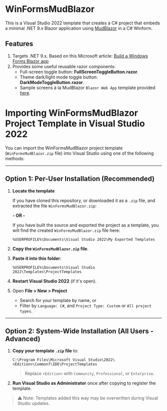 # WinFormsMudBlazor

This is a Visual Studio 2022 template that creates a C# project that embeds a minimal .NET 9.x Blazor application using <a href="https://mudblazor.com/" target="_blank">MudBlazor</a> in a C# Winform.

## Features

1. Targets .NET 9.x. Based on this Microsoft article: <a href="https://learn.microsoft.com/en-us/aspnet/core/blazor/hybrid/tutorials/windows-forms?view=aspnetcore-9.0" target="_blank">Build a Windows Forms Blazor app</a>
2. Provides some useful reusable razor components:
   * Full-screen toggle button: **FullScreenToggleButton.razor**.
   * Theme dark/light mode toggle button: **DarkModeToggleButton.razor**.
   * Sample screens à la MudBlazor `Blazor Web App` template provided <a href="https://mudblazor.com/getting-started/installation#using-templates" target="_blank">here</a>. 

# Importing WinFormsMudBlazor Project Template in Visual Studio 2022

You can import the WinFormsMudBlazor project template (`WinFormsMudBlazor.zip` file) into Visual Studio using one of the following methods:

---

## Option 1: Per-User Installation (Recommended)

1. **Locate the template**

   If you have cloned this repository, or downloaded it as a `.zip` file, and extracted the file `WinFormsMudBlazor.zip`:
   
   **- OR -**
   
   If you have built the source and exported the project as a template, you will find the created `WinFormsMudBlazor.zip` file here:
   ```
   %USERPROFILE%\Documents\Visual Studio 2022\My Exported Templates
   ```

2. **Copy the `WinFormsMudBlazor.zip` file**.

3. **Paste it into this folder**:
   ```
   %USERPROFILE%\Documents\Visual Studio 2022\Templates\ProjectTemplates
   ```

4. **Restart Visual Studio 2022** (if it's open).

5. Open **File > New > Project**  
   - Search for your template by name, or  
   - Filter by `Language: C#`, and `Project Type: Custom` or `All project types`.

---

## Option 2: System-Wide Installation (All Users - Advanced)

1. **Copy your template `.zip` file** to:
   ```
   C:\Program Files\Microsoft Visual Studio\2022\<Edition>\Common7\IDE\ProjectTemplates
   ```
   > Replace `<Edition>` with `Community`, `Professional`, or `Enterprise`.

2. **Run Visual Studio as Administrator** once after copying to register the template.

> ⚠️ Note: Templates added this way may be overwritten during Visual Studio updates.

